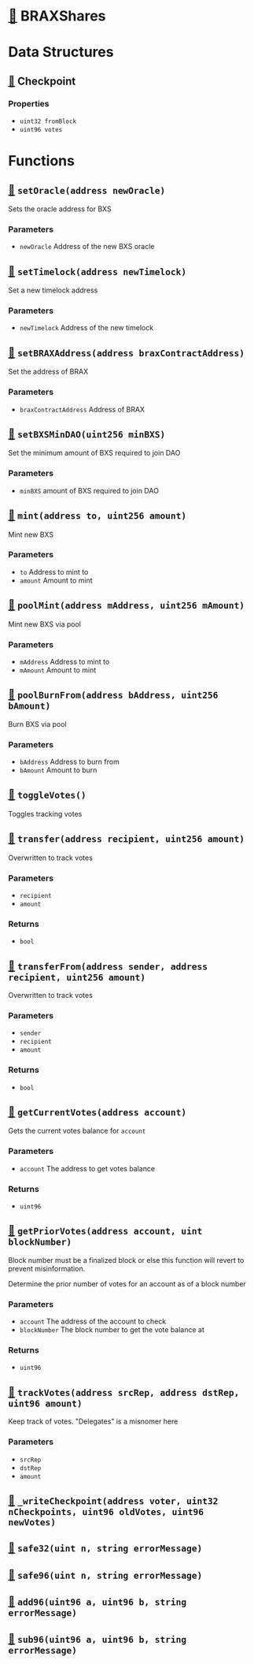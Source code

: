 # [🔗](/contracts/BXS/BXS.sol#L33) BRAXShares

# Data Structures

## [🔗](/contracts/BXS/BXS.sol#L53) Checkpoint

### Properties

-   `uint32 fromBlock`
-   `uint96 votes`

# Functions

## [🔗](/contracts/BXS/BXS.sol#L104) `setOracle(address newOracle)`

Sets the oracle address for BXS

### Parameters

-   `newOracle` Address of the new BXS oracle

## [🔗](/contracts/BXS/BXS.sol#L114) `setTimelock(address newTimelock)`

Set a new timelock address

### Parameters

-   `newTimelock` Address of the new timelock

## [🔗](/contracts/BXS/BXS.sol#L123) `setBRAXAddress(address braxContractAddress)`

Set the address of BRAX

### Parameters

-   `braxContractAddress` Address of BRAX

## [🔗](/contracts/BXS/BXS.sol#L135) `setBXSMinDAO(uint256 minBXS)`

Set the minimum amount of BXS required to join DAO

### Parameters

-   `minBXS` amount of BXS required to join DAO

## [🔗](/contracts/BXS/BXS.sol#L143) `mint(address to, uint256 amount)`

Mint new BXS

### Parameters

-   `to` Address to mint to
-   `amount` Amount to mint

## [🔗](/contracts/BXS/BXS.sol#L152) `poolMint(address mAddress, uint256 mAmount)`

Mint new BXS via pool

### Parameters

-   `mAddress` Address to mint to
-   `mAmount` Amount to mint

## [🔗](/contracts/BXS/BXS.sol#L170) `poolBurnFrom(address bAddress, uint256 bAmount)`

Burn BXS via pool

### Parameters

-   `bAddress` Address to burn from
-   `bAmount` Amount to burn

## [🔗](/contracts/BXS/BXS.sol#L188) `toggleVotes()`

Toggles tracking votes

## [🔗](/contracts/BXS/BXS.sol#L195) `transfer(address recipient, uint256 amount)`

Overwritten to track votes

### Parameters

-   `recipient`
-   `amount`

### Returns

-   `bool`

## [🔗](/contracts/BXS/BXS.sol#L206) `transferFrom(address sender, address recipient, uint256 amount)`

Overwritten to track votes

### Parameters

-   `sender`
-   `recipient`
-   `amount`

### Returns

-   `bool`

## [🔗](/contracts/BXS/BXS.sol#L221) `getCurrentVotes(address account)`

Gets the current votes balance for `account`

### Parameters

-   `account` The address to get votes balance

### Returns

-   `uint96`

## [🔗](/contracts/BXS/BXS.sol#L231) `getPriorVotes(address account, uint blockNumber)`

Block number must be a finalized block or else this function will revert to prevent misinformation.

Determine the prior number of votes for an account as of a block number

### Parameters

-   `account` The address of the account to check
-   `blockNumber` The block number to get the vote balance at

### Returns

-   `uint96`

## [🔗](/contracts/BXS/BXS.sol#L274) `trackVotes(address srcRep, address dstRep, uint96 amount)`

Keep track of votes. "Delegates" is a misnomer here

### Parameters

-   `srcRep`
-   `dstRep`
-   `amount`

## [🔗](/contracts/BXS/BXS.sol#L294) `_writeCheckpoint(address voter, uint32 nCheckpoints, uint96 oldVotes, uint96 newVotes)`

## [🔗](/contracts/BXS/BXS.sol#L307) `safe32(uint n, string errorMessage)`

## [🔗](/contracts/BXS/BXS.sol#L312) `safe96(uint n, string errorMessage)`

## [🔗](/contracts/BXS/BXS.sol#L317) `add96(uint96 a, uint96 b, string errorMessage)`

## [🔗](/contracts/BXS/BXS.sol#L323) `sub96(uint96 a, uint96 b, string errorMessage)`

